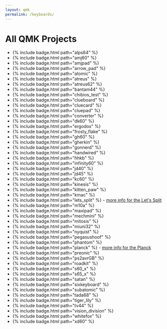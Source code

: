 ```yaml
---
layout: qmk
permalink: /keyboards/
---
```

# All QMK Projects

* {% include badge.html path="alps64" %}
* {% include badge.html path="amj60" %}
* {% include badge.html path="amjpad" %}
* {% include badge.html path="arrow_pad" %}
* {% include badge.html path="atomic" %}
* {% include badge.html path="atreus" %}
* {% include badge.html path="atreus62" %}
* {% include badge.html path="bantam44" %}
* {% include badge.html path="chibios_test" %}
* {% include badge.html path="clueboard" %}
* {% include badge.html path="cluecard" %}
* {% include badge.html path="cluepad" %}
* {% include badge.html path="converter" %}
* {% include badge.html path="dk60" %}
* {% include badge.html path="ergodox" %}
* {% include badge.html path="frosty_flake" %}
* {% include badge.html path="gh60" %}
* {% include badge.html path="gherkin" %}
* {% include badge.html path="gonnerd" %}
* {% include badge.html path="handwired" %}
* {% include badge.html path="hhkb" %}
* {% include badge.html path="infinity60" %}
* {% include badge.html path="jd40" %}
* {% include badge.html path="jd45" %}
* {% include badge.html path="kc60" %}
* {% include badge.html path="kinesis" %}
* {% include badge.html path="kitten_paw" %}
* {% include badge.html path="kmac" %}
* {% include badge.html path="lets_split" %} - [more info for the Let's Split](/lets_split/) 
* {% include badge.html path="m10a" %}
* {% include badge.html path="maxipad" %}
* {% include badge.html path="mechmini" %}
* {% include badge.html path="mitosis" %}
* {% include badge.html path="miuni32" %}
* {% include badge.html path="nyquist" %}
* {% include badge.html path="pegasushoof" %}
* {% include badge.html path="phantom" %}
* {% include badge.html path="planck" %} - [more info for the Planck](/planck/) 
* {% include badge.html path="preonic" %}
* {% include badge.html path="ps2avrGB" %}
* {% include badge.html path="roadkit" %}
* {% include badge.html path="s60_x" %}
* {% include badge.html path="s65_x" %}
* {% include badge.html path="satan" %}
* {% include badge.html path="sixkeyboard" %}
* {% include badge.html path="subatomic" %}
* {% include badge.html path="tada68" %}
* {% include badge.html path="tiger_lily" %}
* {% include badge.html path="tv44" %}
* {% include badge.html path="vision_division" %}
* {% include badge.html path="whitefox" %}
* {% include badge.html path="xd60" %}